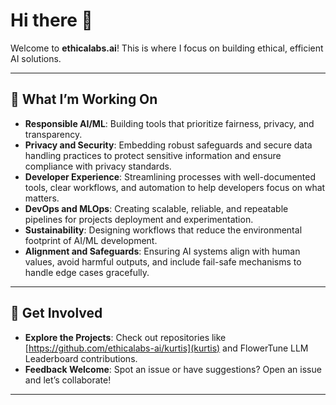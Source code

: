 # Hi there 👋  

Welcome to **ethicalabs.ai**! This is where I focus on building ethical, efficient AI solutions.

---

## 🌟 What I’m Working On  

- **Responsible AI/ML**: Building tools that prioritize fairness, privacy, and transparency.  
- **Privacy and Security**: Embedding robust safeguards and secure data handling practices to protect sensitive information and ensure compliance with privacy standards.  
- **Developer Experience**: Streamlining processes with well-documented tools, clear workflows, and automation to help developers focus on what matters.  
- **DevOps and MLOps**: Creating scalable, reliable, and repeatable pipelines for projects deployment and experimentation.  
- **Sustainability**: Designing workflows that reduce the environmental footprint of AI/ML development.  
- **Alignment and Safeguards**: Ensuring AI systems align with human values, avoid harmful outputs, and include fail-safe mechanisms to handle edge cases gracefully.  

---

## 🌈 Get Involved  

- **Explore the Projects**: Check out repositories like [https://github.com/ethicalabs-ai/kurtis](kurtis) and FlowerTune LLM Leaderboard contributions.  
- **Feedback Welcome**: Spot an issue or have suggestions? Open an issue and let’s collaborate!

---
